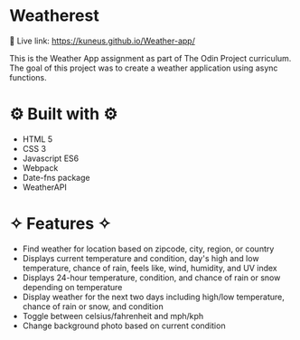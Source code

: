 # Weatherest

🔗 Live link: https://kuneus.github.io/Weather-app/

This is the Weather App assignment as part of The Odin Project curriculum. The goal of this project was to create a weather application using async functions.

# ⚙️ Built with ⚙️

- HTML 5
- CSS 3
- Javascript ES6
- Webpack
- Date-fns package
- WeatherAPI

# ✧ Features ✧

- Find weather for location based on zipcode, city, region, or country
- Displays current temperature and condition, day's high and low temperature, chance of rain, feels like, wind, humidity, and UV index
- Displays 24-hour temperature, condition, and chance of rain or snow depending on temperature
- Display weather for the next two days including high/low temperature, chance of rain or snow, and condition
- Toggle between celsius/fahrenheit and mph/kph
- Change background photo based on current condition
